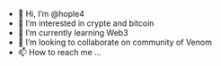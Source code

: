- 👋 Hi, I’m @hople4
- 👀 I’m interested in crypte and bitcoin
- 🌱 I’m currently learning Web3
- 💞️ I’m looking to collaborate on community of Venom
- 📫 How to reach me ...

<!---
hople4/hople4 is a ✨ special ✨ repository because its `README.md` (this file) appears on your GitHub profile.
You can click the Preview link to take a look at your changes.
--->

